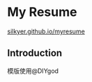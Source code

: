 # My Resume

[silkyer.github.io/myresume](https://silkyer.github.io/myresume)

## Introduction

模版使用@DIYgod